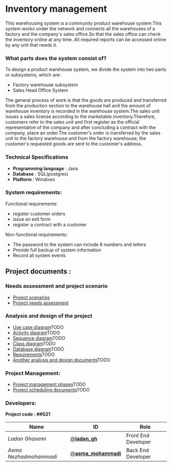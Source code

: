 # Inventory management
This warehousing system is a community product warehouse system.This system works under the network and connects all the warehouses of a factory and the company's sales office.So that the sales office can check the inventory online at any time. All required reports can be accessed online by any unit that needs it.

### What parts does the system consist of?
To design a product warehouse system, we divide the system into two parts or subsystems, which are:
- Factory warehouse subsystem
- Sales Head Office System

The general process of work is that the goods are produced and transferred from the production section to the warehouse hall and the amount of warehouse inventory is recorded in the warehouse system.The sales unit issues a sales license according to the marketable inventory.Therefore, customers refer to the sales unit and first register as the official representative of the company and after concluding a contract with the company, place an order.The customer's order is transferred by the sales unit to the factory warehouse and from the factory warehouse, the customer's requested goods are sent to the customer's address.

### Technical Specifications
- **Programming language** : Java
- **Database** : SQL(postgres)
- **Platform** : Windows

### System requirements:

Functional requirements:
- register customer orders
- issue an exit form
- register a contract with a customer

Non-functional requirements:
- The password to the system can include 8 numbers and letters
- Provide full backup of system information
- Record all system events

## Project documents :

### Needs assessment and project scenario

- [Project scenarios](/Documentation/Scenario.md)
- [Project needs assessment](/Documentation/Requirements.md)


### Analysis and design of the project
* [Use case diagram]()TODO
* [Activity diagram]()TODO
* [Sequence diagram]()TODO
* [Class diagram]()TODO
* [Database diagram]()TODO
* [Requirements]()TODO
* [Another analysis and design documents]()TODO


### Project Management:
- [Project management phases]()TODO
- [Project scheduling documents]()TODO

### Developers:

**Project code : ##G21**

Name | ID | Role
------------ | ------------- | ------------- 
*Ladan Ghasemi* | [@𝐥𝐚𝐝𝐚𝐧_𝐠𝐡](https://github.com/ladan-gh) | Front End Developer
*Asma Nezhadmohammadi* | [@𝐚𝐬𝐦𝐚_𝐦𝐨𝐡𝐚𝐦𝐦𝐚𝐝𝐢](https://github.com/asma-mohammadi) | Back End Developer
